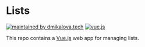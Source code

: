 # Lists

[![maintained by dmikalova.tech](https://img.shields.io/static/v1?&color=ccff90&label=maintained%20by&labelColor=424242&logo=&logoColor=fff&message=dmikalova.tech&&style=flat-square)](https://dmikalova.tech/)
[![vue.js](https://img.shields.io/static/v1?&color=41b883&label=%20&labelColor=424242&logo=vuedotjs&logoColor=fff&message=vue.js&&style=flat-square)](https://vuejs.org/)

This repo contains a [Vue.js](https://vuejs.org/) web app for managing lists.
